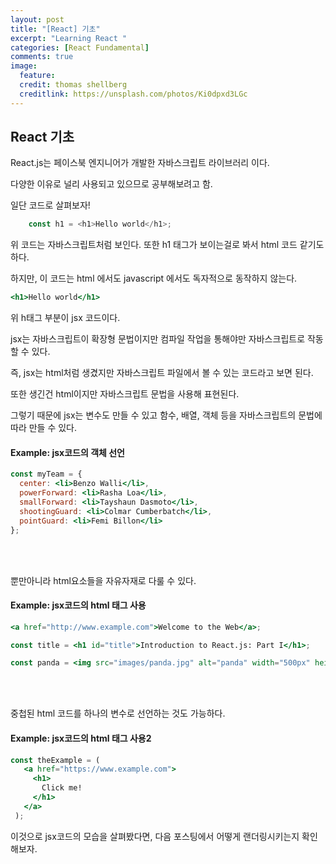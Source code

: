 ```yaml
---
layout: post
title: "[React] 기초"
excerpt: "Learning React "
categories: [React Fundamental]
comments: true
image:
  feature:
  credit: thomas shellberg
  creditlink: https://unsplash.com/photos/Ki0dpxd3LGc
---
```


## React 기초 

React.js는 페이스북 엔지니어가 개발한 자바스크립트 라이브러리 이다.

다양한 이유로 널리 사용되고 있으므로 공부해보려고 함.


일단 코드로 살펴보자!

```javascript
    const h1 = <h1>Hello world</h1>;
```

위 코드는 자바스크립트처럼 보인다. 또한 h1 태그가 보이는걸로 봐서 html 코드 같기도 하다.

하지만, 이 코드는 html 에서도 javascript 에서도 독자적으로 동작하지 않는다.


```jsx harmony
<h1>Hello world</h1>
``` 
위 h태그 부분이 jsx 코드이다.

jsx는 자바스크립트이 확장형 문법이지만 컴파일 작업을 통해야만 자바스크립트로 작동할 수 있다.

즉, jsx는 html처럼 생겼지만 자바스크립트 파일에서 볼 수 있는 코드라고 보면 된다.

또한 생긴건 html이지만 자바스크립트 문법을 사용해 표현된다.

그렇기 때문에 jsx는 변수도 만들 수 있고 함수, 배열, 객체 등을 자바스크립트의 문법에 따라 만들 수 있다.

#### Example: jsx코드의 객체 선언  
```jsx harmony
const myTeam = {
  center: <li>Benzo Walli</li>,
  powerForward: <li>Rasha Loa</li>,
  smallForward: <li>Tayshaun Dasmoto</li>,
  shootingGuard: <li>Colmar Cumberbatch</li>,
  pointGuard: <li>Femi Billon</li>
};
```
<br/><br/>

뿐만아니라 html요소들을 자유자재로 다룰 수 있다.

#### Example: jsx코드의 html 태그 사용 
```jsx harmony
<a href="http://www.example.com">Welcome to the Web</a>;

const title = <h1 id="title">Introduction to React.js: Part I</h1>;

const panda = <img src="images/panda.jpg" alt="panda" width="500px" height="500px" />;
```
<br/><br/>

중첩된 html 코드를 하나의 변수로 선언하는 것도 가능하다.
#### Example: jsx코드의 html 태그 사용2
```jsx harmony
const theExample = (
   <a href="https://www.example.com">
     <h1>
       Click me!
     </h1>
   </a>
 );
```


이것으로 jsx코드의 모습을 살펴봤다면, 다음 포스팅에서 어떻게 랜더링시키는지 확인해보자.